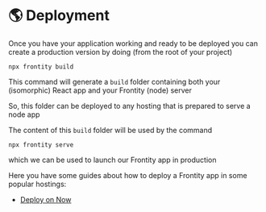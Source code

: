 # 🌎 Deployment

Once you have your application working and ready to be deployed you can create a production version by doing \(from the root of your project\)

```text
npx frontity build
```

This command will generate a `build` folder containing both your \(isomorphic\) React app and your Frontity \(node\) server

So, this folder can be deployed to any hosting that is prepared to serve a node app

The content of this `build` folder will be used by the command

```text
npx frontity serve
```

which we can be used to launch our Frontity app in production

Here you have some guides about how to deploy a Frontity app in some popular hostings:

* [Deploy on Now](deploy-on-now.md)


